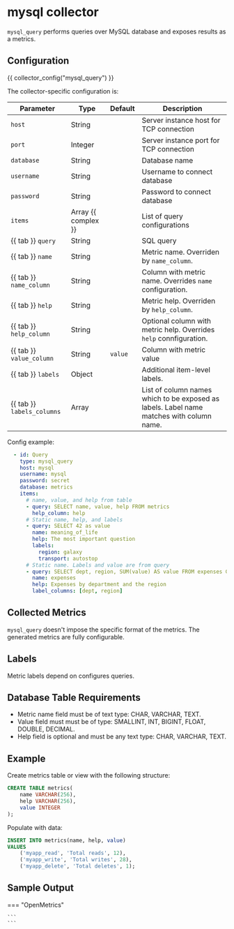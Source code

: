 # mysql collector

`mysql_query` performs queries over MySQL database and exposes results as a metrics.

## Configuration

{{ collector_config("mysql_query") }}

The collector-specific configuration is:

| Parameter                  | Type                | Default | Description                                                                              |
| -------------------------- | ------------------- | ------- | ---------------------------------------------------------------------------------------- |
| `host`                     | String              |         | Server instance host for TCP connection                                                  |
| `port`                     | Integer             |         | Server instance port for TCP connection                                                  |
| `database`                 | String              |         | Database name                                                                            |
| `username`                 | String              |         | Username to connect database                                                             |
| `password`                 | String              |         | Password to connect database                                                             |
| `items`                    | Array {{ complex }} |         | List of query configurations                                                             |
| {{ tab }} `query`          | String              |         | SQL query                                                                                |
| {{ tab }} `name`           | String              |         | Metric name. Overriden by `name_column`.                                                 |
| {{ tab }} `name_column`    | String              |         | Column with metric name. Overrides `name` configuration.                                 |
| {{ tab }} `help`           | String              |         | Metric help. Overriden by `help_column`.                                                 |
| {{ tab }} `help_column`    | String              |         | Optional column with metric help. Overrides `help` connfiguration.                       |
| {{ tab }} `value_column`   | String              | `value` | Column with metric value                                                                 |
| {{ tab }} `labels`         | Object              |         | Additional item-level labels.                                                            |
| {{ tab }} `labels_columns` | Array               |         | List of column names which to be exposed as labels. Label name matches with column name. |

Config example:

``` yaml
  - id: Query
    type: mysql_query
    host: mysql
    username: mysql
    password: secret
    database: metrics
    items:
      # name, value, and help from table
      - query: SELECT name, value, help FROM metrics
        help_column: help
      # Static name, help, and labels
      - query: SELECT 42 as value
        name: meaning_of_life
        help: The most important question
        labels:
          region: galaxy
          transport: autostop
      # Static name. Labels and value are from query
      - query: SELECT dept, region, SUM(value) AS value FROM expenses GROUP BY 1, 2
        name: expenses
        help: Expenses by department and the region
        label_columns: [dept, region]
```

## Collected Metrics

`mysql_query` doesn't impose the specific format of the metrics. The generated
metrics are fully configurable.

## Labels

Metric labels depend on configures queries.

## Database Table Requirements

* Metric name field must be of text type: CHAR, VARCHAR, TEXT.
* Value field must must be of type: SMALLINT, INT, BIGINT, FLOAT, DOUBLE, DECIMAL.
* Help field is optional and must be any text type: CHAR, VARCHAR, TEXT.

## Example

Create metrics table or view with the following structure:

``` sql
CREATE TABLE metrics(
    name VARCHAR(256), 
    help VARCHAR(256), 
    value INTEGER
);
```

Populate with data:

``` sql
INSERT INTO metrics(name, help, value)
VALUES
    ('myapp_read', 'Total reads', 12),
    ('myapp_write', 'Total writes', 28),
    ('myapp_delete', 'Total deletes', 1);
```

## Sample Output

=== "OpenMetrics"

    ```
    ```
